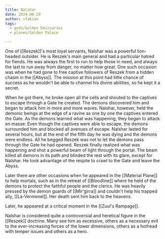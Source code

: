 ```yaml
---
title: Nalshar
date: 2024-06-29
author: sfakias
tags:
  - gods/Golden Emissaries
  - planes/Golden Palace

---
```


One of [[Reszek]]'s most loyal servants, Nalshar was a powerful lion-headed outsider. He is Reszek's main general and had a particular hatred for fiends. He was always the first to run to help those in need, and always the last to run away from danger, no matter how great. One such occasion was when he had gone to free captive followers of Reszek from a hidden chasm in the [[Abyss]]. The mission at this point had little chance of success as he wouldn't be able to channel his divine abilities, so he kept it a secret.

When he got there, he broke open all the cells and shouted to the captives to escape through a Gate he created. The demons discovered him and began to attack him in more and more waves. Nalshar, however, held the demonic beings at the edge of a ravine as one by one the captives entered the Gate. As the demons learned what was happening, they began to attack en masse: Even though the captives were able to escape, the demons surrounded him and blocked all avenues of escape. Nalshar lasted for several hours, but at the end of the fifth day he was dying and the demons were endless. All he begged Reszek was not to let the demons pass through the Gate he had opened. Reszek finally realized what was happening and shot a powerful beam of light through the portal. The beam killed all demons in its path and blinded the rest with its glare, except for Nalshar. He took advantage of the respite to crawl to the Gate and leave the Abyss.

Later there are other occasions when he appeared in the [[Material Plane]] to help mortals, such as in the retreat of [[Bloodline]] where he held of the demons to protect the faithful people and the clerics. He was heavily pressed by the demon guards of [[Mir'girra]] and couldn't help his trapped ally, [[La-Vermenel]]. Her death sent him back to the heavens.

Later, he appeared at a critical moment in the [[Zuul's Rampage]].

Nalshar is considered quite a controversial and heretical figure in the [[Reszek]] doctrine. Many see him as excessive, others as a necessary evil to the ever-increasing forces of the lower dimensions, others as a hothead with temper issues and others as a hero.
